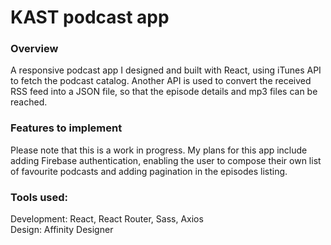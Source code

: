 # KAST podcast app

### Overview
A responsive podcast app I designed and built with React, using iTunes API to fetch the podcast catalog. Another API is used to convert the received RSS feed into a JSON file, so that the episode details and mp3 files can be reached.

### Features to implement
Please note that this is a work in progress. My plans for this app include adding Firebase authentication, enabling the user to compose their own list of favourite podcasts and adding pagination in the episodes listing.

### Tools used: 
Development: React, React Router, Sass, Axios <br>
Design: Affinity Designer

